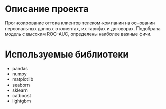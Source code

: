 # Описание проекта

Прогнозирование оттока клиентов телеком-компании на основании персональных данных о клиентах, их тарифах и договорах.
Подобрана модель с высоким ROC-AUC, определены наиболее важные фичи.

# Используемые библиотеки

* pandas
* numpy
* matplotlib
* seaborn
* sklearn
* catboost
* lightgbm
